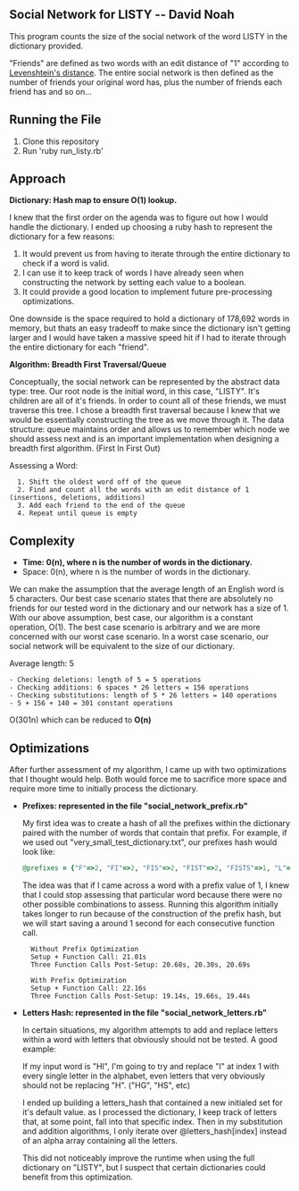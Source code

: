 ## Social Network for LISTY -- David Noah

This program counts the size of the social network of the word LISTY in the dictionary provided.

"Friends" are defined as two words with an edit distance of "1" according to [Levenshtein's distance](http://en.wikipedia.org/wiki/Levenshtein_distance). The entire social network is then defined as the number of friends your original word has, plus the number of friends each friend has and so on...

Running the File
-------
1. Clone this repository
2. Run 'ruby run_listy.rb'

Approach
-------
**Dictionary: Hash map to ensure O(1) lookup.**

I knew that the first order on the agenda was to figure out how I would handle the dictionary. I ended up choosing a ruby hash to represent the dictionary for a few reasons:

1. It would prevent us from having to iterate through the entire dictionary to check if a word is valid.
2. I can use it to keep track of words I have already seen when constructing the network by setting each value to a boolean.
3. It could provide a good location to implement future pre-processing optimizations.  

One downside is the space required to hold a dictionary of 178,692 words in memory, but thats an easy tradeoff to make since the dictionary isn't getting larger and I would have taken a massive speed hit if I had to iterate through the entire dictionary for each "friend".

**Algorithm: Breadth First Traversal/Queue**

Conceptually, the social network can be represented by the abstract data type: tree. Our root node is the initial word, in this case, "LISTY". It's children are all of it's friends. In order to count all of these friends, we must traverse this tree. I chose a breadth first traversal because I knew that we would be essentially constructing the tree as we move through it. The data structure: queue maintains order and allows us to remember which node we should assess next and is an important implementation when designing a breadth first algorithm. (First In First Out)

  Assessing a Word:
  ```
    1. Shift the oldest word off of the queue
    2. Find and count all the words with an edit distance of 1 (insertions, deletions, additions)
    3. Add each friend to the end of the queue
    4. Repeat until queue is empty
  ```


Complexity
-------
  - **Time: 0(n), where n is the number of words in the dictionary.**
  - Space: 0(n), where n is the number of words in the dictionary.

  We can make the assumption that the average length of an English word is 5 characters. Our best case scenario states that there are absolutely no friends for our tested word in the dictionary and our network has a size of 1. With our above assumption, best case, our algorithm is a constant operation, O(1). The best case scenario is arbitrary and we are more concerned with our worst case scenario. In a worst case scenario, our social network will be equivalent to the size of our dictionary.

  Average length: 5
  ```
  - Checking deletions: length of 5 = 5 operations
  - Checking additions: 6 spaces * 26 letters = 156 operations
  - Checking substitutions: length of 5 * 26 letters = 140 operations
  - 5 + 156 + 140 = 301 constant operations
  ```

  O(301n) which can be reduced to **O(n)**

Optimizations
-------
After further assessment of my algorithm, I came up with two optimizations that I thought would help. Both would force me to sacrifice more space and require more time to initially process the dictionary.

- **Prefixes: represented in the file "social_network_prefix.rb"**

  My first idea was to create a hash of all the prefixes within the dictionary paired with the number of words that contain that prefix. For example, if we used out "very_small_test_dictionary.txt", our prefixes hash would look like:

  ```Ruby
  @prefixes = {"F"=>2, "FI"=>2, "FIS"=>2, "FIST"=>2, "FISTS"=>1, "L"=>10, "LI"=>9, "LIS"=>2 ...
  ```

  The idea was that if I came across a word with a prefix value of 1, I knew that I could stop assessing that particular word because there were no other possible combinations to assess. Running this algorithm initially takes longer to run because of the construction of the prefix hash, but we will start saving a around 1 second for each consecutive function call.

  ```
    Without Prefix Optimization
    Setup + Function Call: 21.01s
    Three Function Calls Post-Setup: 20.68s, 20.30s, 20.69s
  ```

  ```
    With Prefix Optimization
    Setup + Function Call: 22.16s
    Three Function Calls Post-Setup: 19.14s, 19.66s, 19.44s
  ```

- **Letters Hash: represented in the file "social_network_letters.rb"**

  In certain situations, my algorithm attempts to add and replace letters within a word with letters that obviously should not be tested. A good example:

  If my input word is "HI", I'm going to try and replace "I" at index 1 with every single letter in the alphabet, even letters that very obviously should not be replacing "H". ("HG", "HS", etc)

  I ended up building a letters_hash that contained a new initialed set for it's default value. as I processed the dictionary, I keep track of letters that, at some point, fall into that specific index. Then in my substitution and addition algorithms, I only iterate over @letters_hash[index] instead of an alpha array containing all the letters.

  This did not noticeably improve the runtime when using the full dictionary on "LISTY", but I suspect that certain dictionaries could benefit from this optimization.
